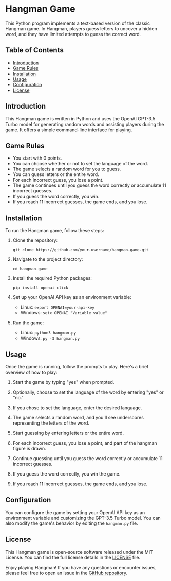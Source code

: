 # Hangman Game

This Python program implements a text-based version of the classic Hangman game. In Hangman, players guess letters to uncover a hidden word, and they have limited attempts to guess the correct word.

## Table of Contents

- [Introduction](#introduction)
- [Game Rules](#game-rules)
- [Installation](#installation)
- [Usage](#usage)
- [Configuration](#configuration)
- [License](#license)

## Introduction

This Hangman game is written in Python and uses the OpenAI GPT-3.5 Turbo model for generating random words and assisting players during the game. It offers a simple command-line interface for playing.

## Game Rules

- You start with 0 points.
- You can choose whether or not to set the language of the word.
- The game selects a random word for you to guess.
- You can guess letters or the entire word.
- For each incorrect guess, you lose a point.
- The game continues until you guess the word correctly or accumulate 11 incorrect guesses.
- If you guess the word correctly, you win.
- If you reach 11 incorrect guesses, the game ends, and you lose.

## Installation

To run the Hangman game, follow these steps:

1. Clone the repository:

    ````git clone https://github.com/your-username/hangman-game.git````

2. Navigate to the project directory:

    ````cd hangman-game````

3. Install the required Python packages:

    ````pip install openai click````

4. Set up your OpenAI API key as an environment variable:
    - Linux: ````export OPENAI=your-api-key````
    - Windows: ````setx OPENAI "Variable value"````

5. Run the game:
    - Linux: ````python3 hangman.py````
    - Windows: ````py -3 hangman.py````

## Usage

Once the game is running, follow the prompts to play. Here's a brief overview of how to play:

1. Start the game by typing "yes" when prompted.

2. Optionally, choose to set the language of the word by entering "yes" or "no."

3. If you chose to set the language, enter the desired language.

4. The game selects a random word, and you'll see underscores representing the letters of the word.

5. Start guessing by entering letters or the entire word.

6. For each incorrect guess, you lose a point, and part of the hangman figure is drawn.

7. Continue guessing until you guess the word correctly or accumulate 11 incorrect guesses.

8. If you guess the word correctly, you win the game.

9. If you reach 11 incorrect guesses, the game ends, and you lose.

## Configuration

You can configure the game by setting your OpenAI API key as an environment variable and customizing the GPT-3.5 Turbo model. You can also modify the game's behavior by editing the `hangman.py` file.

## License

This Hangman game is open-source software released under the MIT License. You can find the full license details in the [LICENSE](LICENSE.txt) file.

Enjoy playing Hangman! If you have any questions or encounter issues, please feel free to open an issue in the [GitHub repository](https://github.com/H1B0B0/hangman-game).
